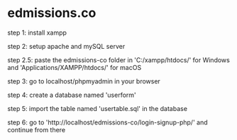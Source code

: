 # edmissions.co

step 1: install xampp

step 2: setup apache and mySQL server

step 2.5: paste the edmissions-co folder in 'C:/xampp/htdocs/' for Windows and 'Applications/XAMPP/htdocs/' for macOS

step 3: go to localhost/phpmyadmin in your browser

step 4: create a database named 'userform'

step 5: import the table named 'usertable.sql' in the database

step 6: go to 'http://localhost/edmissions-co/login-signup-php/' and continue from there
